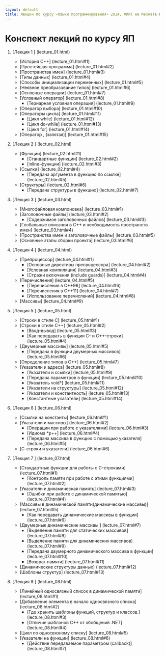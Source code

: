 ```yaml
---
layout: default
title: Лекции по курсу «Языки программирования» 2014, ФИИТ на Мехмате ЮФУ
---
```


Конспект лекций по курсу ЯП
=====================

1. [Лекция 1
] (lecture_01.html)
	* [История C++] (lecture_01.html#1)
	* [Простейшая программа] (lecture_01.html#2)
	* [Пространства имен] (lecture_01.html#3)
	* [Типы данных] (lecture_01.html#4)
	* [Способы инициализации переменных] (lecture_01.html#5)
	* [Неявное преобразование типов] (lecture_01.html#6)
	* [Основные операции] (lecture_01.html#7)
	* [Условный оператор] (lecture_01.html#8)
		* [Тернарная условная операция] (lecture_01.html#9)
	* [Оператор выбора] (lecture_01.html#10)
	* [Операторы цикла] (lecture_01.html#11)
		* [Цикл while] (lecture_01.html#12)
		* [Цикл do-while] (lecture_01.html#13)
		* [Цикл for] (lecture_01.html#14)
	* [Оператор , (запятая)] (lecture_01.html#15)


2. [Лекция 2
] (lecture_02.html)
	* [Функции] (lecture_02.html#1)
		* [Стандартные функции] (lecture_02.html#2)
		* [inline-функции] (lecture_02.html#3)
	* [Ссылки] (lecture_02.html#4)
		* [Передача аргумента в функцию по ссылке] (lecture_02.html#5)
	* [Структуры] (lecture_02.html#6)
		* [Передача структуры в функцию] (lecture_02.html#7)


3. [Лекция 3
] (lecture_03.html)
	* [Многофайловая компоновка] (lecture_03.html#1)
	* [Заголовочные файлы] (lecture_03.html#2)
		* [Содержимое заголовочных файлов] (lecture_03.html#3)
	* [Глобальные описания в C++ и необходимость пространств имен] (lecture_03.html#4)
	* [Пространства имен и заголовочные файлы] (lecture_03.html#5)
	* [Основные этапы сборки проекта] (lecture_03.html#6)


4. [Лекция 4
] (lecture_04.html)
	* [Препроцессор] (lecture_04.html#1)
		* [Основные директивы препроцессора] (lecture_04.html#2)
		* [Условная компиляция] (lecture_04.html#3)
		* [Стражи включения (include guards)] (lecture_04.html#4)
	* [Перечисления] (lecture_04.html#5)
		* [Перечисления в C++98] (lecture_04.html#6)
		* [Перечисления в C++11] (lecture_04.html#7)
		* [Использование перечислений] (lecture_04.html#8)
	* [Массивы] (lecture_04.html#9)


5. [Лекция 5
] (lecture_05.html)
	* [Строки в стиле C] (lecture_05.html#1)
	* [Строки в стиле C++] (lecture_05.html#2)
		* [Ввод-вывод] (lecture_05.html#3)
		* [Как передавать в функции C- и C++-строки] (lecture_05.html#4)
	* [Двумерные массивы] (lecture_05.html#5)
		* [Передача в функции двумерных массивов] (lecture_05.html#6)
	* [Определение типов в C++] (lecture_05.html#7)
	* [Указатели и адреса] (lecture_05.html#8)
		* [Указатели и ссылки] (lecture_05.html#9)
		* [Передача параметров в функции] (lecture_05.html#10)
		* [Указатель void*] (lecture_05.html#11)
		* [Указатели на структуры] (lecture_05.html#12)
		* [Указатели и константность] (lecture_05.html#13)
		* [Константные указатели] (lecture_05.html#14)


6. [Лекция 6
] (lecture_06.html)
	* [Ссылки на константы] (lecture_06.html#1)
	* [Указатели и массивы] (lecture_06.html#2)
		* [Операции при работе с указателями] (lecture_06.html#3)
		* [Идиома *p++] (lecture_06.html#4)
		* [Передача массива в функцию с помощью указателя] (lecture_06.html#5)
	* [С-строки и указатели] (lecture_06.html#6)


7. [Лекция 7
] (lecture_07.html)
	* [Стандартные функции для работы с C-строками] (lecture_07.html#1)
		* [Контроль памяти при работе с этими функциями] (lecture_07.html#2)
	* [Указатели и динамическая память] (lecture_07.html#3)
		* [Ошибки при работе с динамической памятью] (lecture_07.html#4)
	* [Массивы в динамической памяти(динамические массивы)] (lecture_07.html#5)
		* [Как передавать динамические массивы в функции] (lecture_07.html#6)
	* [Двумерные динамические массивы ] (lecture_07.html#7)
		* [Выделение памяти для статических массивов] (lecture_07.html#8)
		* [Выделение памяти для динамических массивов] (lecture_07.html#9)
		* [Передача двумерного динамического массива в функции] (lecture_07.html#10)
		* [Возврат памяти] (lecture_07.html#11)
	* [Динамические структуры данных] (lecture_07.html#12)
	* [Шаблоны структур] (lecture_07.html#13)


8. [Лекция 8
] (lecture_08.html)
	* [Линейный односвязный список в динамической памяти] (lecture_08.html#1)
	* [Добавление элемента в начало односвязного списка] (lecture_08.html#2)
		* [Где хранить шаблоны функций, структур и классов.] (lecture_08.html#3)
		* [Отличие шаблонов C++ от обобщений .NET] (lecture_08.html#4)
	* [Цикл по односвязному списку] (lecture_08.html#5)
	* [Указатели на функции] (lecture_08.html#6)
		* [Действие передаваемое параметром (callback)] (lecture_08.html#7)


